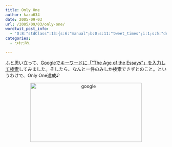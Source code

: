 ```yaml
---
title: Only One
author: kazu634
date: 2005-09-03
url: /2005/09/03/only-one/
wordtwit_post_info:
  - 'O:8:"stdClass":13:{s:6:"manual";b:0;s:11:"tweet_times";i:1;s:5:"delay";i:0;s:7:"enabled";i:1;s:10:"separation";s:2:"60";s:7:"version";s:3:"3.7";s:14:"tweet_template";b:0;s:6:"status";i:2;s:6:"result";a:0:{}s:13:"tweet_counter";i:2;s:13:"tweet_log_ids";a:1:{i:0;i:2007;}s:9:"hash_tags";a:0:{}s:8:"accounts";a:1:{i:0;s:7:"kazu634";}}'
categories:
  - つれづれ

---
```

<div class="section">
<p>
    ふと思い立って、<a href="http://www.google.com/search?num=50&hl=ja&q=%22the+age+of+the+essays%22&btnG=Google+%E6%A4%9C%E7%B4%A2&lr=" onclick="__gaTracker('send', 'event', 'outbound-article', 'http://www.google.com/search?num=50&hl=ja&q=%22the+age+of+the+essays%22&btnG=Google+%E6%A4%9C%E7%B4%A2&lr=', 'Googleでキーワードに「&#8221;The Age of the Essays&#8221;」を入力して検索');" target="blank">Googleでキーワードに「&#8221;The Age of the Essays&#8221;」を入力して検索</a>してみました。そしたら、なんと一件のみしか検索できずとのこと。というわけで、Only One達成♪
</p>
  
<p>
<center>
<a href="http://image.blog.livedoor.jp/simoom634/imgs/8/d/8d055e5d.JPG" onclick="__gaTracker('send', 'event', 'outbound-article', 'http://image.blog.livedoor.jp/simoom634/imgs/8/d/8d055e5d.JPG', '');" target="blank"><img width="158" align="none" alt="google" src="http://image.blog.livedoor.jp/simoom634/imgs/8/d/8d055e5d.JPG" style="WIDTH: 348px; HEIGHT: 186px" height="67" border="0" class="pict" /></a>
</center>
</p>
</div>